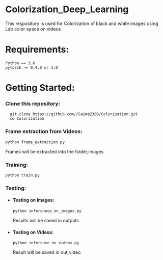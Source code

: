# Colorization_Deep_Learning
This respository is used for Colorization of black and white images using Lab color space on videos

# Requirements:
```
Python == 3.6
pytorch >= 0.4.0 or 1.0
```
# Getting Started:
### Clone this repository:
```
  git clone https://github.com//Saima2306/Colorization.git
  cd Colorization
 ```
 ### Frame extraction from Videos:
 
 ```python frame_extraction.py```

Frames will be extracted into the folder,images 

### Training:
``` python train.py ```
### Testing:
- #### Testing on Images:
  ```python inferenece_on_images.py```<br />

  Results will be saved in outputs

- #### Testing on Videos:
  ```python inference_on_videos.py```<br />

   Result will be saved in out_video
